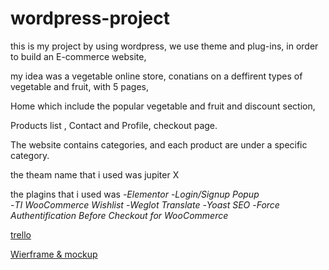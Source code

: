 # wordpress-project

this is my project by using wordpress, we use theme and plug-ins, in order to build an E-commerce website, 

my idea was a vegetable online store, conatians on a deffirent types of vegetable and fruit, with 5 pages,

Home which include the popular vegetable and fruit and discount section,

Products list , Contact and Profile, checkout page.

The website contains categories, and each product are under a specific category.

the theam name that i used was jupiter X 

the plagins that i used was -*Elementor* -*Login/Signup Popup*	
-*TI WooCommerce Wishlist*
-*Weglot Translate*
-*Yoast SEO*
-*Force Authentification Before Checkout for WooCommerce*

[trello](https://trello.com/invite/b/jecOYx0N/1081378732cbd28538a4af85d7d0eb7e/wordpress)

[Wierframe & mockup](https://www.figma.com/file/CIyKhEjFmri0megSYlssg2/Untitled?node-id=4%3A656)


